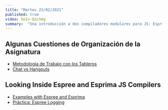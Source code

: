 ```yaml
---
title: "Martes 23/02/2021"
published: true
video: Go1v-QzLhmg
summary:  "Una introducción a dos compiladores modulares para JS: Esprima y Espree. Al estar dividas las fases de estos compiladores en módulos podemos tomar ventaja para manipular código JS de entrada según nuestras necesidades"  
---
```


## Algunas Cuestiones de Organización de la Asignatura

* [Metodología de Trabajo con los Tableros]({{site.baseurl}}/practicas/github-project-board#metodolog%C3%ADa-de-trabajo-con-los-tableros)
* [Chat vs Hangouts]({{site.baseurl}}/assets/temas/tema0-introduccion-a-pl/guia-docente.html#chat-vs-hangouts)

## Looking Inside Espree and Esprima JS Compilers

* [Examples with Espree and Esprima]({{site.baseurl}}/assets/temas/tema0-introduccion-a-pl/esprima)
* [Práctica: Espree Logging]({{site.baseurl}}/practicas/esprima-logging)


